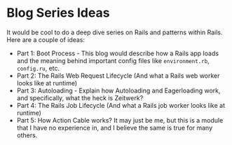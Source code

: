 # Blog Series Ideas
It would be cool to do a deep dive series on Rails and patterns within Rails. Here are a couple of ideas:

 - Part 1: Boot Process - This blog would describe how a Rails app loads and the meaning behind important config files like `environment.rb`, `config.ru`, etc.
 - Part 2: The Rails Web Request Lifecycle (And what a Rails web worker looks like at runtime)
 - Part 3: Autoloading - Explain how Autoloading and Eagerloading work, and specifically, what the heck is Zeitwerk?
 - Part 4: The Rails Job Lifecycle (And what a Rails job worker looks like at runtime)
 - Part 5: How Action Cable works? It may just be me, but this is a module that I have no experience in, and I believe the same is true for many others.
